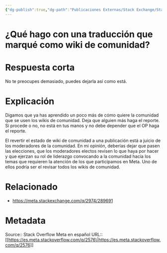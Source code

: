 ```yaml
---
{"dg-publish":true,"dg-path":"Publicaciones Externas/Stack Exchange/Stack Overflow en español/Stack Overflow en español Meta/es.meta.stackoverflow.com-2576.md","permalink":"/publicaciones-externas/stack-exchange/stack-overflow-en-espanol/stack-overflow-en-espanol-meta/es-meta-stackoverflow-com-2576/","title":"¿Qué hago con una traducción que marqué como wiki de comunidad?","hide":true,"noteIcon":"\"0\"","created":"2024-04-03T12:49:10.511-06:00","updated":"2024-04-05T16:44:02.013-06:00"}
---
```


# ¿Qué hago con una traducción que marqué como wiki de comunidad?

# Respuesta corta
No te preocupes demasiado, puedes dejarla así como está.

# Explicación

Digamos que ya has aprendido un poco más de cómo quiere la comunidad que se usen los wikis de comunidad. Deja que alguien más haga el reporte. Si procede o no, no está en tus manos y no debe depender que el OP haga el reporte.

El revertir el estado de wiki de comunidad a una publicación está a juicio de los moderadores de la comunidad. En mi opinión, deberías dejar que pasen las elecciones, que los moderadores electos revisen lo que haya por hacer y que ejerzan su rol de liderazgo convocando a la comunidad hacia los temas que requieren la atención de los que participamos en Meta. Uno de ellos podría ser el revisar todos los wikis de comunidad.





# Relacionado

- https://meta.stackexchange.com/q/2974/289691

# Metadata
Source:: Stack Overflow Meta en español
URL:: [[https://es.meta.stackoverflow.com/q/2576\|https://es.meta.stackoverflow.com/q/2576]]


